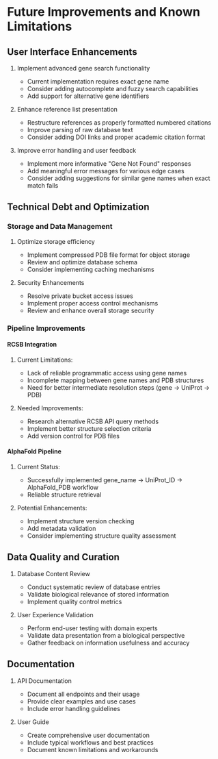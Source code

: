 # Future Improvements and Known Limitations

## User Interface Enhancements
1. Implement advanced gene search functionality
   - Current implementation requires exact gene name
   - Consider adding autocomplete and fuzzy search capabilities
   - Add support for alternative gene identifiers

2. Enhance reference list presentation
   - Restructure references as properly formatted numbered citations
   - Improve parsing of raw database text
   - Consider adding DOI links and proper academic citation format

3. Improve error handling and user feedback
   - Implement more informative "Gene Not Found" responses
   - Add meaningful error messages for various edge cases
   - Consider adding suggestions for similar gene names when exact match fails

## Technical Debt and Optimization

### Storage and Data Management
1. Optimize storage efficiency
   - Implement compressed PDB file format for object storage
   - Review and optimize database schema
   - Consider implementing caching mechanisms

2. Security Enhancements
   - Resolve private bucket access issues
   - Implement proper access control mechanisms
   - Review and enhance overall storage security

### Pipeline Improvements

#### RCSB Integration
1. Current Limitations:
   - Lack of reliable programmatic access using gene names
   - Incomplete mapping between gene names and PDB structures
   - Need for better intermediate resolution steps (gene → UniProt → PDB)

2. Needed Improvements:
   - Research alternative RCSB API query methods
   - Implement better structure selection criteria
   - Add version control for PDB files

#### AlphaFold Pipeline
1. Current Status:
   - Successfully implemented gene_name → UniProt_ID → AlphaFold_PDB workflow
   - Reliable structure retrieval

2. Potential Enhancements:
   - Implement structure version checking
   - Add metadata validation
   - Consider implementing structure quality assessment

## Data Quality and Curation
1. Database Content Review
   - Conduct systematic review of database entries
   - Validate biological relevance of stored information
   - Implement quality control metrics

2. User Experience Validation
   - Perform end-user testing with domain experts
   - Validate data presentation from a biological perspective
   - Gather feedback on information usefulness and accuracy

## Documentation
1. API Documentation
   - Document all endpoints and their usage
   - Provide clear examples and use cases
   - Include error handling guidelines

2. User Guide
   - Create comprehensive user documentation
   - Include typical workflows and best practices
   - Document known limitations and workarounds